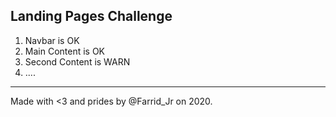 ## Landing Pages Challenge

1. Navbar is OK
2. Main Content is OK
3. Second Content is WARN
4. ....

---

Made with <3 and prides by @Farrid_Jr on 2020.
